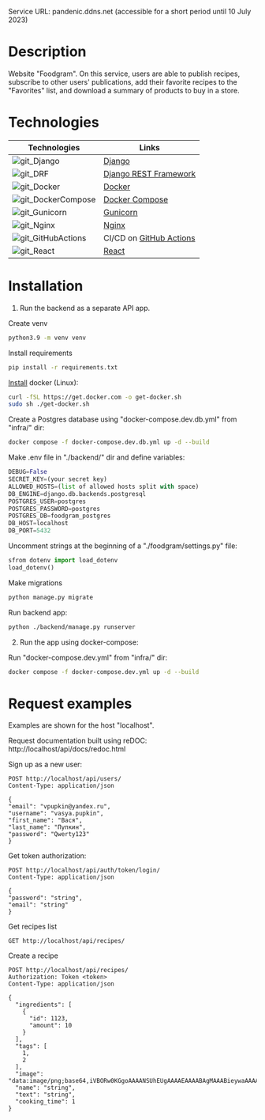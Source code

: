 Service URL: pandenic.ddns.net (accessible for a short period until 10 July 2023)

# Description
Website "Foodgram". On this service, users are able to publish recipes, subscribe to other users' publications, add their favorite recipes to the "Favorites" list, and download a summary of products to buy in a store.

# Technologies

| Technologies | Links |
| ---- | ---- |
| ![git_Django](https://github.com/pandenic/Foodgram_project/assets/114985447/87a6dd6e-127f-47e7-bbd4-a6c28fcddf76) | [Django](https://www.djangoproject.com/) |
| ![git_DRF](https://github.com/pandenic/Foodgram_project/assets/114985447/7675ed9d-a3a3-4570-8ce1-ccbf68f37e80) | [Django REST Framework](https://www.django-rest-framework.org/) |
| ![git_Docker](https://github.com/pandenic/Foodgram_project/assets/114985447/f0c3af66-8353-4cd6-a319-d20f0e526468) | [Docker](https://www.docker.com/)
| ![git_DockerCompose](https://github.com/pandenic/Foodgram_project/assets/114985447/f5bd3ab1-09d8-4b90-9e49-22e9204a4220) | [Docker Compose](https://docs.docker.com/compose/)
| ![git_Gunicorn](https://github.com/pandenic/Foodgram_project/assets/114985447/2d81d016-e13a-44e9-ab97-ba2c8a07c65f) | [Gunicorn](https://gunicorn.org/)
| ![git_Nginx](https://github.com/pandenic/Foodgram_project/assets/114985447/584e5c7b-88c2-4870-b47d-6f7dce6bcc8f) | [Nginx](https://www.nginx.com/)
| ![git_GitHubActions](https://github.com/pandenic/Foodgram_project/assets/114985447/bf86ccf0-34d7-44e7-ae7d-e57f21a7e6c4) | CI/CD on [GitHub Actions](https://github.com/features/actions)
| ![git_React](https://github.com/pandenic/Foodgram_project/assets/114985447/8af3082e-5e44-42e8-a0b2-c57d596f229b) | [React](https://react.dev/)

# Installation

1. Run the backend as a separate API app.

Create venv
```bash
python3.9 -m venv venv
```

Install requirements
```bash
pip install -r requirements.txt
```

[Install](https://docs.docker.com/engine/install/ubuntu/) docker (Linux):
```bash
curl -fSL https://get.docker.com -o get-docker.sh
sudo sh ./get-docker.sh
```

Create a Postgres database using "docker-compose.dev.db.yml" from "infra/" dir:
```bash
docker compose -f docker-compose.dev.db.yml up -d --build
```

Make .env file in "./backend/" dir and define variables:
```python
DEBUG=False
SECRET_KEY=(your secret key)
ALLOWED_HOSTS=(list of allowed hosts split with space)
DB_ENGINE=django.db.backends.postgresql
POSTGRES_USER=postgres
POSTGRES_PASSWORD=postgres
POSTGRES_DB=foodgram_postgres
DB_HOST=localhost
DB_PORT=5432
```

Uncomment strings at the beginning of a "./foodgram/settings.py" file:
```python
sfrom dotenv import load_dotenv
load_dotenv()
```

Make migrations
```bash
python manage.py migrate
```

Run backend app:
```bash
python ./backend/manage.py runserver
```

2. Run the app using docker-compose:

Run "docker-compose.dev.yml" from "infra/" dir:
```bash
docker compose -f docker-compose.dev.yml up -d --build
```

# Request examples
Examples are shown for the host "localhost".

Request documentation built using reDOC:
http://localhost/api/docs/redoc.html


Sign up as a new user:
```HTTP request
POST http://localhost/api/users/
Content-Type: application/json

{
"email": "vpupkin@yandex.ru",
"username": "vasya.pupkin",
"first_name": "Вася",
"last_name": "Пупкин",
"password": "Qwerty123"
}
```

Get token authorization:
```HTTP request
POST http://localhost/api/auth/token/login/
Content-Type: application/json

{
"password": "string",
"email": "string"
}
```

Get recipes list
```HTTP request
GET http://localhost/api/recipes/
```

Create a recipe
```HTTP request
POST http://localhost/api/recipes/
Authorization: Token <token> 
Content-Type: application/json

{
  "ingredients": [
    {
      "id": 1123,
      "amount": 10
    }
  ],
  "tags": [
    1,
    2
  ],
  "image": "data:image/png;base64,iVBORw0KGgoAAAANSUhEUgAAAAEAAAABAgMAAABieywaAAAACVBMVEUAAAD///9fX1/S0ecCAAAACXBIWXMAAA7EAAAOxAGVKw4bAAAACklEQVQImWNoAAAAggCByxOyYQAAAABJRU5ErkJggg==",
  "name": "string",
  "text": "string",
  "cooking_time": 1
}
```

